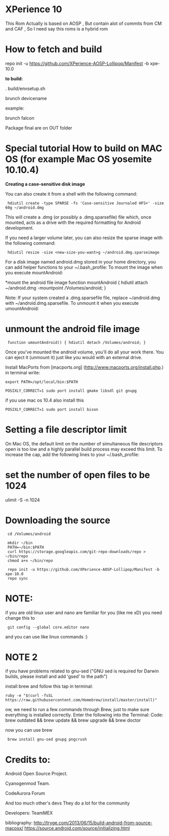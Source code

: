 XPerience 10
============
This Rom Actually is based on AOSP , 
But contain alot of commits from CM and CAF , So I need say this roms is a hybrid rom

How to fetch and build
======================

 repo init -u https://github.com/XPerience-AOSP-Lollipop/Manifest -b xpe-10.0
 

<b>to build:</b>

. build/envsetup.sh

brunch devicename

example:

brunch falcon

Package final are on OUT folder


Special tutorial How to build on MAC OS (for example Mac OS yosemite 10.10.4)
=============================================================================

<b>Creating a case-sensitive disk image</b>

You can also create it from a shell with the following command:

     hdiutil create -type SPARSE -fs 'Case-sensitive Journaled HFS+' -size 60g ~/android.dmg

This will create a .dmg (or possibly a .dmg.sparsefile) file which, once mounted, acts as a drive with the required formatting for Android development.

If you need a larger volume later, you can also resize the sparse image with the following command:

     hdiutil resize -size <new-size-you-want>g ~/android.dmg.sparseimage

For a disk image named android.dmg stored in your home directory, you can add helper functions to your ~/.bash_profile:
To mount the image when you execute mountAndroid:

 *mount the android file image
       function mountAndroid { hdiutil attach ~/android.dmg -mountpoint /Volumes/android; }

Note: If your system created a .dmg.sparsefile file, replace ~/android.dmg with ~/android.dmg.sparsefile.
To unmount it when you execute umountAndroid:

# unmount the android file image
     function umountAndroid() { hdiutil detach /Volumes/android; }

Once you've mounted the android volume, you'll do all your work there. You can eject it (unmount it) just like you would with an external drive.

Install MacPorts from [macports.org] (http://www.macports.org/install.php.)
 in terminal write:
 
    export PATH=/opt/local/bin:$PATH

    POSIXLY_CORRECT=1 sudo port install gmake libsdl git gnupg

if you use mac os 10.4 also install this

    POSIXLY_CORRECT=1 sudo port install bison
 
Setting a file descriptor limit
================================

On Mac OS, the default limit on the number of simultaneous file descriptors open is too low and a highly parallel build process may exceed this limit.
To increase the cap, add the following lines to your ~/.bash_profile:

# set the number of open files to be 1024
ulimit -S -n 1024

Downloading the source
======================
     cd /Volumes/android

     mkdir ~/bin
     PATH=~/bin:$PATH
     curl https://storage.googleapis.com/git-repo-downloads/repo > ~/bin/repo
     chmod a+x ~/bin/repo

     repo init -u https://github.com/XPerience-AOSP-Lollipop/Manifest -b xpe-10.0
     repo sync


NOTE:
=====
if you are old linux user and nano are familiar for you (like me xD) you need change this to

     git config --global core.editor nano
     
and you can use like linux commands :)

NOTE 2
======

if you have problems related to gnu-sed ("GNU sed is required for Darwin builds, please install and add 'gsed' to the path")


install brew and follow this
tap in terminal:

    ruby -e "$(curl -fsSL https://raw.githubusercontent.com/Homebrew/install/master/install)"

ow, we need to run a few commands through Brew, just to make sure everything is installed correctly. Enter the following into the Terminal:
Code:
     brew outdated && brew update && brew upgrade && brew doctor

now you can use brew

     brew install gnu-sed gnupg pngcrush

Credits to:
=============

Android Open Source Project.

Cyanogenmod Team.

CodeAurora Forum

And too much other's devs 
They do a lot for the community

Developers:
TeamMEX

bibliography:
http://tryge.com/2013/06/15/build-android-from-source-macosx/
https://source.android.com/source/initializing.html

